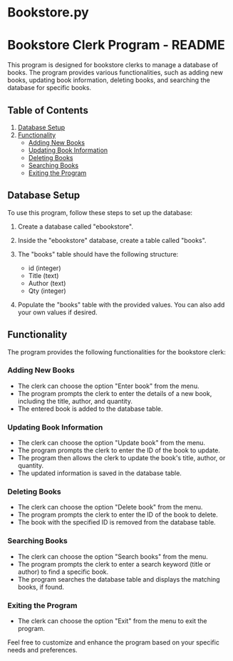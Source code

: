 # Bookstore.py

# Bookstore Clerk Program - README

This program is designed for bookstore clerks to manage a database of books. The program provides various functionalities, such as adding new books, updating book information, deleting books, and searching the database for specific books.

## Table of Contents

1. [Database Setup](#database-setup)
2. [Functionality](#functionality)
   - [Adding New Books](#adding-new-books)
   - [Updating Book Information](#updating-book-information)
   - [Deleting Books](#deleting-books)
   - [Searching Books](#searching-books)
   - [Exiting the Program](#exiting-the-program)

## Database Setup <a name="database-setup"></a>

To use this program, follow these steps to set up the database:

1. Create a database called "ebookstore".
2. Inside the "ebookstore" database, create a table called "books".
3. The "books" table should have the following structure:

   - id (integer)
   - Title (text)
   - Author (text)
   - Qty (integer)

4. Populate the "books" table with the provided values. You can also add your own values if desired.

## Functionality <a name="functionality"></a>

The program provides the following functionalities for the bookstore clerk:

### Adding New Books <a name="adding-new-books"></a>

- The clerk can choose the option "Enter book" from the menu.
- The program prompts the clerk to enter the details of a new book, including the title, author, and quantity.
- The entered book is added to the database table.

### Updating Book Information <a name="updating-book-information"></a>

- The clerk can choose the option "Update book" from the menu.
- The program prompts the clerk to enter the ID of the book to update.
- The program then allows the clerk to update the book's title, author, or quantity.
- The updated information is saved in the database table.

### Deleting Books <a name="deleting-books"></a>

- The clerk can choose the option "Delete book" from the menu.
- The program prompts the clerk to enter the ID of the book to delete.
- The book with the specified ID is removed from the database table.

### Searching Books <a name="searching-books"></a>

- The clerk can choose the option "Search books" from the menu.
- The program prompts the clerk to enter a search keyword (title or author) to find a specific book.
- The program searches the database table and displays the matching books, if found.

### Exiting the Program <a name="exiting-the-program"></a>

- The clerk can choose the option "Exit" from the menu to exit the program.

Feel free to customize and enhance the program based on your specific needs and preferences.
